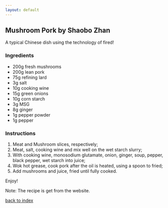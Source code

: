 ```yaml
---
layout: default
---
```


<!---
This is a comment. Note the triple dash to start, but double to end
-->

## Mushroom Pork by Shaobo Zhan

<!---
Put your name or github username somewhere
-->

A typical Chinese dish using the technology of fired!

### Ingredients
- 200g fresh mushrooms
- 200g lean pork
- 75g refining lard
- 3g salt
- 10g cooking wine
- 15g green onions
- 10g corn starch
- 3g MSG
- 8g ginger
- 1g pepper powder
- 1g pepper

### Instructions
1. Meat and Mushroom slices, respectively;
2. Meat, salt, cooking wine and mix well on the wet starch slurry;
3. With cooking wine, monosodium glutamate, onion, ginger, soup, pepper, black pepper, wet starch into juice;
4. Wok hot grease, cook pork after the oil is heated, using a spoon to fried;
5. Add mushrooms and juice, fried until fully cooked.

Enjoy!

Note: The recipe is get from the website.

<!--
Keep this link to return to the index
-->
[back to index](../)